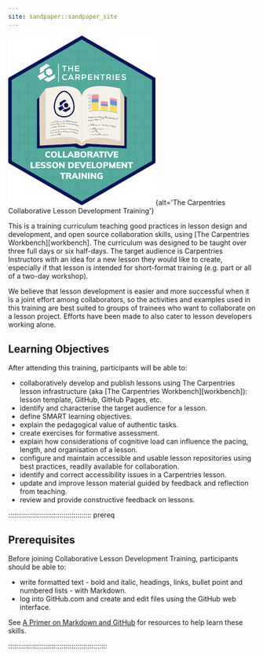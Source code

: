 ```yaml
---
site: sandpaper::sandpaper_site
---
```



![Welcome to The Carpentries Collaborative Lesson Development Training](episodes/fig/CLDT-hex-sticker.png){alt='The Carpentries Collaborative Lesson Development Training'}

This is a training curriculum teaching good practices in lesson design and development,
and open source collaboration skills, using [The Carpentries Workbench][workbench]. 
The curriculum was designed to be taught over three full days or six half-days.
The target audience is Carpentries Instructors with an idea for a new lesson 
they would like to create,
especially if that lesson is intended for short-format training
(e.g. part or all of a two-day workshop).

We believe that lesson development is easier and more successful when it is
a joint effort among collaborators, 
so the activities and examples used in this training are best suited to groups
of trainees who want to collaborate on a lesson project.
Efforts have been made to also cater to lesson developers working alone.


## Learning Objectives

After attending this training, participants will be able to:

- collaboratively develop and publish lessons using The Carpentries lesson infrastructure 
  (aka [The Carpentries Workbench][workbench]):
  lesson template, GitHub, GitHub Pages, etc.
- identify and characterise the target audience for a lesson.
- define SMART learning objectives.
- explain the pedagogical value of authentic tasks.
- create exercises for formative assessment.
- explain how considerations of cognitive load can influence the pacing,
  length, and organisation of a lesson.
- configure and maintain accessible and usable lesson repositories using best practices,
  readily available for collaboration.
- identify and correct accessibility issues in a Carpentries lesson.
- update and improve lesson material guided by feedback and reflection from teaching.
- review and provide constructive feedback on lessons.


::::::::::::::::::::::::::::::::::::::::::  prereq

## Prerequisites

Before joining Collaborative Lesson Development Training, participants should be able to:

- write formatted text - bold and italic, headings, links, bullet point and numbered lists - with Markdown.
- log into GitHub.com and create and edit files using the GitHub web interface.

See [A Primer on Markdown and GitHub](learners/markdown-github-primer.md) for resources to help learn these skills.


::::::::::::::::::::::::::::::::::::::::::::::::::

